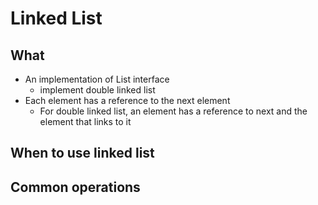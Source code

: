 # Linked List

## What

- An implementation of List interface
  - implement double linked list
- Each element has a reference to the next element
  - For double linked list, an element has a reference to next and the element that links to it

## When to use linked list

## Common operations
